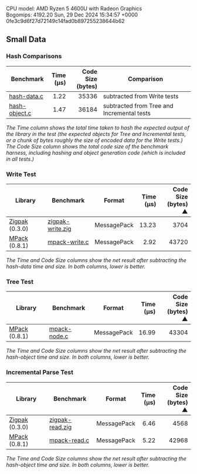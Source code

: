 
CPU model: AMD Ryzen 5 4600U with Radeon Graphics  
Bogomips: 4192.20
Sun, 29 Dec 2024 15:34:57 +0000
0fe3c9d6f27d72149c14fad0b897255238644b62

[mpack]: https://github.com/ludocode/mpack
[cmp]: https://github.com/camgunz/cmp
[msgpack]: https://github.com/msgpack/msgpack-c
[rapidjson]: http://rapidjson.org/
[yajl]: http://lloyd.github.io/yajl/
[libbson]: https://github.com/mongodb/libbson
[binn]: https://github.com/liteserver/binn
[jansson]: http://www.digip.org/jansson/
[json-parser-lib]: https://github.com/udp/json-parser
[json-builder-lib]: https://github.com/udp/json-builder
[ubj]: https://github.com/Steve132/ubj
[mongo-cxx]: https://github.com/mongodb/mongo-cxx-driver
[zigpak]: https://github.com/thislight/zigpak

[hash-object]: https://github.com/ludocode/schemaless-benchmarks/blob/master//src/src/hash/hash-object.c
[hash-data]: https://github.com/ludocode/schemaless-benchmarks/blob/master//src/src/hash/hash-data.c
[mpack-write]: https://github.com/ludocode/schemaless-benchmarks/blob/master//src/src/mpack/mpack-write.c
[mpack-read]: https://github.com/ludocode/schemaless-benchmarks/blob/master//src/src/mpack/mpack-read.c
[mpack-node]: https://github.com/ludocode/schemaless-benchmarks/blob/master//src/src/mpack/mpack-node.c
[mpack-tracking-write]: https://github.com/ludocode/schemaless-benchmarks/blob/master//src/src/mpack/mpack-write.c
[mpack-tracking-read]: https://github.com/ludocode/schemaless-benchmarks/blob/master//src/src/mpack/mpack-read.c
[mpack-utf8-read]: https://github.com/ludocode/schemaless-benchmarks/blob/master//src/src/mpack/mpack-read.c
[mpack-utf8-node]: https://github.com/ludocode/schemaless-benchmarks/blob/master//src/src/mpack/mpack-node.c
[zigpak-read]: https://github.com/ludocode/schemaless-benchmarks/blob/master/src/zigpak/zigpak-read.zig
[zigpak-write]: https://github.com/ludocode/schemaless-benchmarks/blob/master/src/zigpak/zigpak-write.zig

## Small Data


### Hash Comparisons

| Benchmark | Time<br>(μs) | Code Size<br>(bytes) | Comparison |
|----|---:|---:|----|
| [hash-data.c][hash-data] | 1.22 | 35336 | subtracted from Write tests |
| [hash-object.c][hash-object] | 1.47 | 36184 | subtracted from Tree and Incremental tests |


_The Time column shows the total time taken to hash the expected output of the library in the test (the expected objects for Tree and Incremental tests, or a chunk of bytes roughly the size of encoded data for the Write tests.) The Code Size column shows the total code size of the benchmark harness, including hashing and object generation code (which is included in all tests.)_



### Write Test

| Library | Benchmark | Format | Time<br>(μs) | Code Size<br>(bytes) ▲ |
|----|----|----|---:|---:|
| [Zigpak][zigpak] (0.3.0) | [zigpak-write.zig][zigpak-write] | MessagePack | 13.23 | 3704 |
| [MPack][mpack] (0.8.1) | [mpack-write.c][mpack-write] | MessagePack | 2.92 | 43720 |



_The Time and Code Size columns show the net result after subtracting the hash-data time and size. In both columns, lower is better._



### Tree Test

| Library | Benchmark | Format | Time<br>(μs) | Code Size<br>(bytes) ▲ |
|----|----|----|---:|---:|
| [MPack][mpack] (0.8.1) | [mpack-node.c][mpack-node] | MessagePack | 16.99 | 43304 |



_The Time and Code Size columns show the net result after subtracting the hash-object time and size. In both columns, lower is better._



### Incremental Parse Test

| Library | Benchmark | Format | Time<br>(μs) | Code Size<br>(bytes) ▲ |
|----|----|----|---:|---:|
| [Zigpak][zigpak] (0.3.0) | [zigpak-read.zig][zigpak-read] | MessagePack | 6.46 | 4568 |
| [MPack][mpack] (0.8.1) | [mpack-read.c][mpack-read] | MessagePack | 5.22 | 42968 |



_The Time and Code Size columns show the net result after subtracting the hash-object time and size. In both columns, lower is better._


